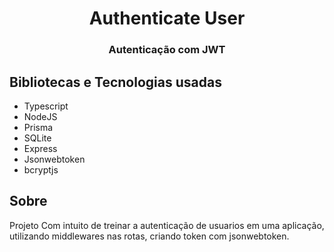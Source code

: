 <h1 style="text-align: center">Authenticate User</h1>
<h3 style="text-align: center">Autenticação com JWT</h3>

## Bibliotecas e Tecnologias usadas
- Typescript
- NodeJS
- Prisma
- SQLite
- Express
- Jsonwebtoken
- bcryptjs

## Sobre
Projeto Com intuito de treinar a autenticação de usuarios em uma aplicação, utilizando middlewares nas rotas, criando token com jsonwebtoken.